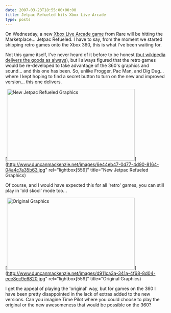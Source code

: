 ```yaml
---
date: 2007-03-23T18:55:00+00:00
title: Jetpac Refueled hits Xbox Live Arcade
type: posts
---
```

On Wednesday, a new [Xbox Live Arcade game](http://www.xbox.com/en-US/games/livearcadexbox360/default.htm) from Rare will be hitting the Marketplace... Jetpac Refueled. I have to say, from the moment we started shipping retro games onto the Xbox 360, this is what I've been waiting for.

Not this game itself, I've never heard of it before to be honest ([but wikipedia delivers the goods as always](http://en.wikipedia.org/wiki/Jetpac)), but I always figured that the retro games would be re-developed to take advantage of the 360's graphics and sound... and this one has been. So, unlike Frogger, Pac Man, and Dig Dug... where I kept hoping to find a secret button to turn on the new and improved version... this one delivers.

[<img style="border-right: 0px; border-top: 0px; border-left: 0px; border-bottom: 0px" height="225" alt="New Jetpac Refueled Graphics" src="http://www.duncanmackenzie.net/images/115ca89c-8185-4e6a-8b84-e55a68c6f97b.jpg" width="400" border="0" />](http://www.duncanmackenzie.net/images/6e44eb47-0d77-4d90-8164-04a4c7a35b63.jpg" rel="lightbox[559]" title="New Jetpac Refueled Graphics)

Of course, and I would have expected this for all 'retro' games, you can still play in 'old skool' mode too...

[<img style="border-right: 0px; border-top: 0px; border-left: 0px; border-bottom: 0px" height="225" alt="Original Graphics" src="http://www.duncanmackenzie.net/images/8c4357b3-666b-4f2c-beaa-288e3fcc891f.jpg" width="400" border="0" />](http://www.duncanmackenzie.net/images/d911ca3a-341a-4f68-8d04-eee8ec9e6820.jpg" rel="lightbox[559]" title="Original Graphics)

I get the appeal of playing the 'original' way, but for games on the 360 I have been pretty disappointed in the lack of extras added to the new versions. Can you imagine Time Pilot where you could choose to play the original or the new awesomeness that would be possible on the 360?
